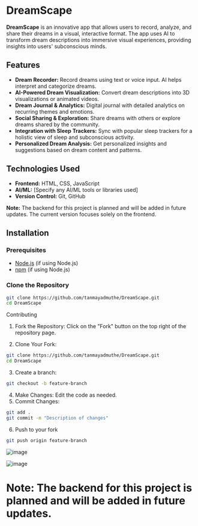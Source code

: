 # DreamScape

**DreamScape** is an innovative app that allows users to record, analyze, and share their dreams in a visual, interactive format. The app uses AI to transform dream descriptions into immersive visual experiences, providing insights into users' subconscious minds.

## Features

- **Dream Recorder:** Record dreams using text or voice input. AI helps interpret and categorize dreams.
- **AI-Powered Dream Visualization:** Convert dream descriptions into 3D visualizations or animated videos.
- **Dream Journal & Analytics:** Digital journal with detailed analytics on recurring themes and emotions.
- **Social Sharing & Exploration:** Share dreams with others or explore dreams shared by the community.
- **Integration with Sleep Trackers:** Sync with popular sleep trackers for a holistic view of sleep and subconscious activity.
- **Personalized Dream Analysis:** Get personalized insights and suggestions based on dream content and patterns.

## Technologies Used

- **Frontend:** HTML, CSS, JavaScript
- **AI/ML:** [Specify any AI/ML tools or libraries used]
- **Version Control:** Git, GitHub

**Note:** The backend for this project is planned and will be added in future updates. The current version focuses solely on the frontend.

## Installation

### Prerequisites

- [Node.js](https://nodejs.org/) (if using Node.js)
- [npm](https://www.npmjs.com/) (if using Node.js)

### Clone the Repository


```bash
git clone https://github.com/tanmayadmuthe/DreamScape.git
cd DreamScape
```
Contributing
1. Fork the Repository: Click on the "Fork" button on the top right of the repository page.

2. Clone Your Fork:
```bash
git clone https://github.com/tanmayadmuthe/DreamScape.git
cd DreamScape
```
3. Create a branch:
```bash
git checkout -b feature-branch
```
4. Make Changes: Edit the code as needed.
5. Commit Changes:
```bash
git add .
git commit -m "Description of changes"
```
6. Push to your fork
```bash
git push origin feature-branch
```
![image](https://github.com/user-attachments/assets/69f91399-e8a5-4ce9-aeec-c1362866f23c)

![image](https://github.com/user-attachments/assets/6f76a1e8-25f7-482a-a526-c699085bf56a)




# **Note: The backend for this project is planned and will be added in future updates.**
